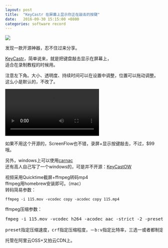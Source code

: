 ```yaml
---
layout: post
title:  "KeyCastr 在屏幕上显示你正在敲击的按键"
date:   2016-09-30 15:15:00 +0800
categories: software record
---
```


<img src="http://hlcdn.b0.upaiyun.com/blog/2016/09/30/keycast-1.png">

发现一款开源神器，忍不住过来分享。  

[KeyCastr](https://github.com/keycastr/keycastr)，简单说来，就是把键盘敲击显示在屏幕上，  
适合在录制教程的时候用。


注意左下角。大小、透明度、持续时间可以在设置中调整，位置可以拖动调整。  
这么小是默认的，不改了。

<video src="http://hlcdn.b0.upaiyun.com/blog/2016/09/30/keycast.mp4" preload="meta" loop controls></video>

如果不用这个开源的，ScreenFlow也不错，录屏+显示按键敲击，不过，$99哦。

另外，windows上可以使用[carnac](https://github.com/Code52/carnac)  
还有高人自己写了一个windows的，可是并不开源：[KeyCastOW](https://brookhong.github.io/2014/04/28/keycast-on-windows.html)

视频采用Quicktime截屏+ffmpeg转码mp4  
ffmpeg用homebrew安装即可。（mac）  
转码简易参数：  
```  
ffmpeg -i 115.mov -vcodec copy -acodec copy 115.mp4  
```  
ffmpeg压缩参数：
<pre>
fmpeg -i 115.mov -vcodec h264 -acodec aac -strict -2 -preset superfast -crf 40 -b:v 512k 115.mp4    

preset指定压缩速度，crf指定压缩程度，－b:v指定比特率，三选一或者都制定，都行
</pre>
托管在阿里云OSS+又拍云CDN上。
